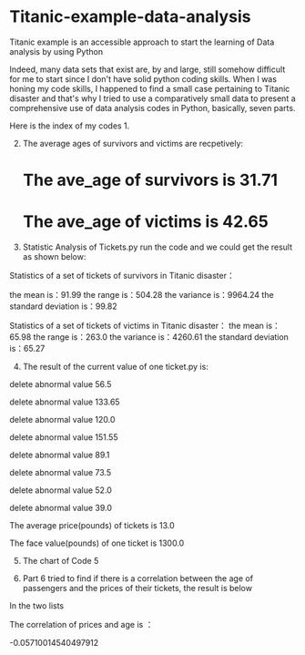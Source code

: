# Titanic-example-data-analysis
Titanic example is an accessible approach to start the learning of Data analysis by using Python

Indeed, many data sets that exist are, by and large, still somehow difficult for me to start since I don't have solid python coding skills.
When I was honing my code skills, I happened to find a small case pertaining to Titanic disaster and that's why I tried to use a comparatively small data to present a comprehensive use of data analysis codes in Python, basically, seven parts.

Here is the index of my codes
1. 

2. The average ages of survivors and victims are recpetively:
   # The ave_age of survivors is 31.71
   # The ave_age of victims is 42.65


3. Statistic Analysis of Tickets.py
  run the code and we could get the result as shown below:

  Statistics of a set of tickets of survivors in Titanic disaster：

  the mean is：91.99
  the range is：504.28
  the variance is：9964.24
  the standard deviation is：99.82

  Statistics of a set of tickets of victims in Titanic disaster：
  the mean is：65.98
  the range is：263.0
  the variance is：4260.61
  the standard deviation is：65.27

4. The result of the current value of one ticket.py is:

  delete abnormal value 56.5

  delete abnormal value 133.65

  delete abnormal value 120.0

  delete abnormal value 151.55

  delete abnormal value 89.1

  delete abnormal value 73.5

  delete abnormal value 52.0

  delete abnormal value 39.0

  The average price(pounds) of tickets is 13.0

  The face value(pounds) of one ticket is 1300.0

5. The chart of Code 5

6. Part 6 tried to find if there is a correlation between the age of passengers and the prices of their tickets, the result is below

  In the two lists

  The correlation of prices and age is ：

  -0.05710014540497912

 
